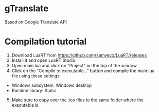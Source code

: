 # gTranslate

Based on Google Translate API

# Compilation tutorial

1. Download LuaRT from https://github.com/samyeyo/LuaRT/releases
2. Install it and open LuaRT Studio
3. Open main.lua and click on "Project" on the top of the window
4. Click on the "Compile to executable..." button and compile the main.lua file using these settings:
- Windows subsystem: Windows desktop
- Runtime library: Static
5. Make sure to copy over the .ico files to the same folder where the executable is
